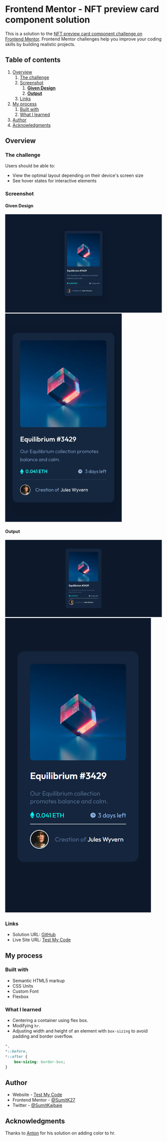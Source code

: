 # Frontend Mentor - NFT preview card component solution <!-- omit in toc -->

This is a solution to the [NFT preview card component challenge on Frontend Mentor](https://www.frontendmentor.io/challenges/nft-preview-card-component-SbdUL_w0U). Frontend Mentor challenges help you improve your coding skills by building realistic projects.

## Table of contents <!-- omit in toc -->

1. [Overview](#overview)
   1. [The challenge](#the-challenge)
   2. [Screenshot](#screenshot)
      1. [**Given Design**](#given-design)
      2. [**Output**](#output)
   3. [Links](#links)
2. [My process](#my-process)
   1. [Built with](#built-with)
   2. [What I learned](#what-i-learned)
3. [Author](#author)
4. [Acknowledgments](#acknowledgments)

## Overview

### The challenge

Users should be able to:

-   View the optimal layout depending on their device's screen size
-   See hover states for interactive elements

### Screenshot

#### **Given Design**

![Desktop](./design/desktop-design.jpg)
![Mobile](./design/mobile-design.jpg)

#### **Output**

![Desktop](./design/output-desktop.png)
![Mobile](./design/output-mobile.png)

### Links

-   Solution URL: [GitHub](https://github.com/SumitK27/frontend-mentor/)
-   Live Site URL: [Test My Code](https://testmycode.ga/frontend-mentor/nft-preview-card-component/)

## My process

### Built with

-   Semantic HTML5 markup
-   CSS Units
-   Custom Font
-   Flexbox

### What I learned

-   Centering a container using flex box.
-   Modifying `hr`.
-   Adjusting width and height of an element with `box-sizing` to avoid padding and border overflow.

```css
*,
*::before,
*::after {
    box-sizing: border-box;
}
```

## Author

-   Website - [Test My Code](https://testmycode.ga/frontend-mentor/nft-preview-card-component/)
-   Frontend Mentor - [@SumitK27](https://www.frontendmentor.io/profile/SumitK27)
-   Twitter - [@SumitKajbaje](https://www.twitter.com/SumitKajbaje)

## Acknowledgments

Thanks to [Anton](https://stackoverflow.com/a/6382036) for his solution on adding color to hr.
